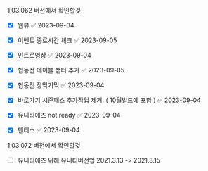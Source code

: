 1.03.062 버전에서 확인할것

 - [x] 웹뷰 ✅ 2023-09-04
 - [x] 이벤트 종료시간 체크 ✅ 2023-09-05
 - [x] 인트로영상 ✅ 2023-09-04
 - [x] 협동전 테이블 챕터 추가 ✅ 2023-09-05
 - [x] 협동전 장막기믹 ✅ 2023-09-04
 - [x] 바로가기 시즌패스 추가작업 제거. ( 10월빌드에 포함 ) ✅ 2023-09-04
 - [x] 유니티애즈 not ready ✅ 2023-09-04
 - [x] 맨티스 ✅ 2023-09-04



1.03.072 버전에서 확인할것

 - [ ] 유니티애즈 위해 유니티버전업 2021.3.13 -> 2021.3.15